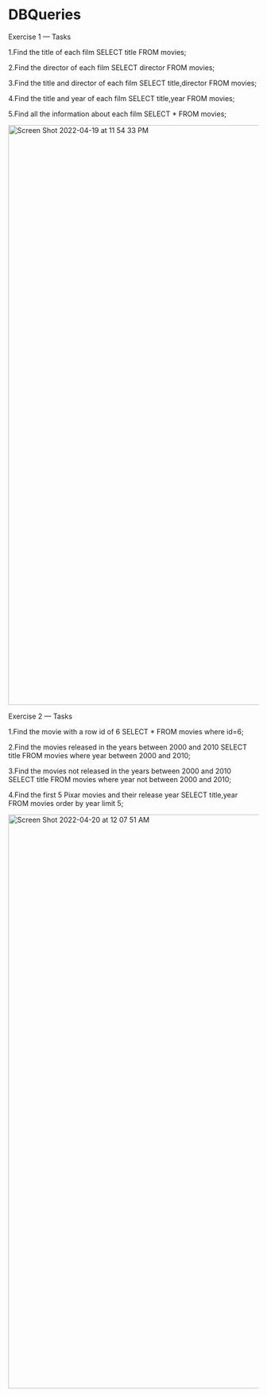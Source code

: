 # DBQueries

Exercise 1 — Tasks

1.Find the title of each film
SELECT title FROM movies;

2.Find the director of each film
SELECT director FROM movies;

3.Find the title and director of each film
SELECT title,director FROM movies;

4.Find the title and year of each film
SELECT title,year FROM movies;

5.Find all the information about each film
SELECT * FROM movies;

<img width="1165" alt="Screen Shot 2022-04-19 at 11 54 33 PM" src="https://user-images.githubusercontent.com/26063120/164072845-9648ed2f-03a3-4d9e-a7a6-fbd6b714f61e.png">

Exercise 2 — Tasks

1.Find the movie with a row id of 6 
SELECT * FROM movies where id=6;

2.Find the movies released in the years between 2000 and 2010 
SELECT title FROM movies where year between 2000 and 2010;

3.Find the movies not released in the years between 2000 and 2010
SELECT title FROM movies where year not between 2000 and 2010;

4.Find the first 5 Pixar movies and their release year
SELECT title,year FROM movies order by year limit 5;

<img width="1153" alt="Screen Shot 2022-04-20 at 12 07 51 AM" src="https://user-images.githubusercontent.com/26063120/164072891-b387e33d-d86d-41bb-b86b-726edd11a488.png">
